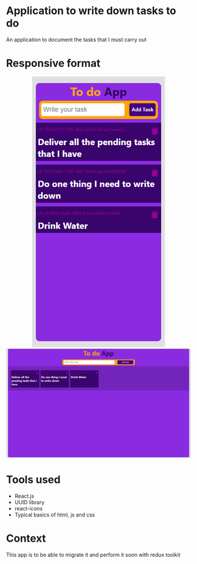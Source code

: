 # Application to write down tasks to do
An application to document the tasks that I must carry out

# Responsive format
<p align="center">
	<img  src='./src/images/task1.png'/>
	<img  src='./src/images/task2.png'/>
</p>

# Tools used
- React.js
- UUID library
- react-icons
- Typical basics of html, js and css

# Context
This app is to be able to migrate it and perform it soon with redux toolkit
